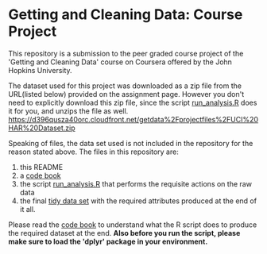 # Getting and Cleaning Data: Course Project

This repository is a submission to the peer graded course project of the 'Getting and Cleaning Data' course on Coursera offered by the John Hopkins University.

The dataset used for this project was downloaded as a zip file from the URL(listed below) provided on the assignment page. However you don't need to explicitly download this zip file, since the script [run_analysis.R](https://github.com/BadFrameRate/Getting-and-Cleaning-Data-Course-Project/blob/master/run_analysis.R) does it for you, and unzips the file as well. 
https://d396qusza40orc.cloudfront.net/getdata%2Fprojectfiles%2FUCI%20HAR%20Dataset.zip

Speaking of files, the data set used is not included in the repository for the reason stated above. The files in this repository are:
1. this README
2. a [code book](https://github.com/BadFrameRate/Getting-and-Cleaning-Data-Course-Project/blob/master/CodeBook.md)
3. the script [run_analysis.R](https://github.com/BadFrameRate/Getting-and-Cleaning-Data-Course-Project/blob/master/run_analysis.R) that performs the requisite actions on the raw data
4. the final [tidy data set](https://github.com/BadFrameRate/Getting-and-Cleaning-Data-Course-Project/blob/master/tidy_data_frame.txt) with the required attributes produced at the end of it all.

Please read the [code book](https://github.com/BadFrameRate/Getting-and-Cleaning-Data-Course-Project/blob/master/CodeBook.md) to understand what the R script does to produce the required dataset at the end. **Also before you run the script, please make sure to load the 'dplyr' package in your environment.**
